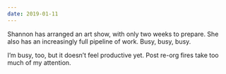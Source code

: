 ```yaml
---
date: 2019-01-11
---
```


Shannon has arranged an art show, with only two weeks to prepare. She also has an increasingly full pipeline of work. Busy, busy, busy.

I’m busy, too, but it doesn’t feel productive yet. Post re-org fires take too much of my attention.
